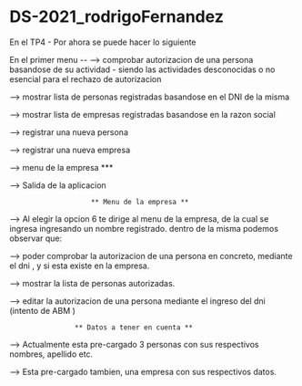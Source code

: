 # DS-2021_rodrigoFernandez


En el TP4 - Por ahora se puede hacer lo siguiente

En el primer menu --
--> comprobar autorizacion de una persona basandose de su actividad - siendo las actividades desconocidas o no esencial para el rechazo de autorizacion

--> mostrar lista de personas registradas basandose en el DNI de la misma

--> mostrar lista de empresas registradas basandose en la razon social

--> registrar una nueva persona

--> registrar una nueva empresa

--> menu de la empresa  ***

--> Salida de la aplicacion


						** Menu de la empresa **

--> Al elegir la opcion 6 te dirige al menu de la empresa, de la cual se ingresa ingresando un nombre registrado.
dentro de la misma podemos observar que:


--> poder comprobar la autorizacion de una persona en concreto, mediante el dni , y si esta existe en la empresa.

--> mostrar la lista de personas autorizadas.

--> editar la autorizacion de una persona mediante el ingreso del dni (intento de ABM )


					** Datos a tener en cuenta **

--> Actualmente esta pre-cargado 3 personas con sus respectivos nombres, apellido etc.

--> Esta pre-cargado tambien, una empresa con sus respectivos datos. 

